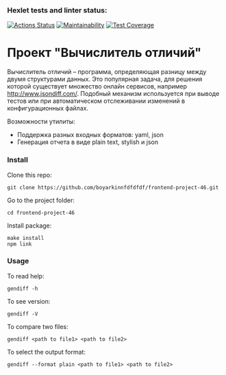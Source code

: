 ### Hexlet tests and linter status:
[![Actions Status](https://github.com/boyarkinnfdfdfdf/frontend-project-46/actions/workflows/hexlet-check.yml/badge.svg)](https://github.com/boyarkinnfdfdfdf/frontend-project-46/actions)
[![Maintainability](https://api.codeclimate.com/v1/badges/ac8d001e50065836838c/maintainability)](https://codeclimate.com/github/boyarkinnfdfdfdf/frontend-project-46/maintainability)
[![Test Coverage](https://api.codeclimate.com/v1/badges/ac8d001e50065836838c/test_coverage)](https://codeclimate.com/github/boyarkinnfdfdfdf/frontend-project-46/test_coverage)


# Проект "Вычислитель отличий"
Вычислитель отличий – программа, определяющая разницу между двумя структурами данных. Это популярная задача, для решения которой существует множество онлайн сервисов, например http://www.jsondiff.com/. Подобный механизм используется при выводе тестов или при автоматическом отслеживании изменений в конфигурационных файлах.

Возможности утилиты:

- Поддержка разных входных форматов: yaml, json
- Генерация отчета в виде plain text, stylish и json

### Install
Clone this repo: 
```
git clone https://github.com/boyarkinnfdfdfdf/frontend-project-46.git
```

Go to the project folder: 
```
cd frontend-project-46
```

Install package: 
```
make install
npm link
```

### Usage
To read help:
```
gendiff -h
```

To see version:
```
gendiff -V
```

To compare two files:
```
gendiff <path to file1> <path to file2>
```

To select the output format:
```
gendiff --format plain <path to file1> <path to file2>
```


